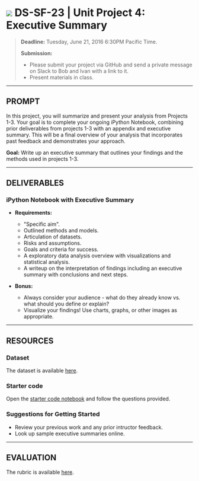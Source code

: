 # ![](https://ga-dash.s3.amazonaws.com/production/assets/logo-9f88ae6c9c3871690e33280fcf557f33.png) DS-SF-23 | Unit Project 4: Executive Summary

> **Deadline:** Tuesday, June 21, 2016 6:30PM Pacific Time.
>
> **Submission:**
>
> - Please submit your project via GitHub and send a private message on Slack to Bob and Ivan with a link to it.
> - Present materials in class.

---

## PROMPT

In this project, you will summarize and present your analysis from Projects 1-3. Your goal is to complete your ongoing iPython Notebook, combining prior deliverables from projects 1-3 with an appendix and executive summary. This will be a final overview of your analysis that incorporates past feedback and demonstrates your approach.

**Goal:** Write up an executive summary that outlines your findings and the methods used in projects 1-3.

---

## DELIVERABLES

### iPython Notebook with Executive Summary

- **Requirements:**
  - "Specific aim".
  - Outlined methods and models.
  - Articulation of datasets.
  - Risks and assumptions.
  - Goals and criteria for success.
  - A exploratory data analysis overview with visualizations and statistical analysis.
  - A writeup on the interpretation of findings including an executive summary with conclusions and next steps.

- **Bonus:**
  - Always consider your audience - what do they already know vs. what should you define or explain?
  - Visualize your findings!  Use charts, graphs, or other images as appropriate.

---

## RESOURCES

### Dataset

The dataset is available [here](../dataset).

### Starter code

Open the [starter code notebook](./starter-code/unit-project-4-starter-code.ipynb) and follow the questions provided.

### Suggestions for Getting Started

- Review your previous work and any prior intructor feedback.
- Look up sample executive summaries online.

---

## EVALUATION

The rubric is available [here](./rubric).

